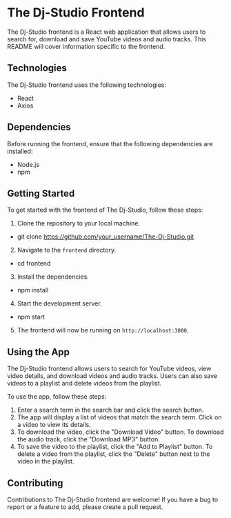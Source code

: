 # The Dj-Studio Frontend

The Dj-Studio frontend is a React web application that allows users to search for, download and save YouTube videos and audio tracks. This README will cover information specific to the frontend.

## Technologies

The Dj-Studio frontend uses the following technologies:

- React
- Axios

## Dependencies

Before running the frontend, ensure that the following dependencies are installed:

- Node.js
- npm

## Getting Started

To get started with the frontend of The Dj-Studio, follow these steps:

1. Clone the repository to your local machine.
- git clone https://github.com/your_username/The-Dj-Studio.git
2. Navigate to the `frontend` directory.
- cd frontend
3. Install the dependencies.
- npm install
4. Start the development server.
- npm start
5. The frontend will now be running on `http://localhost:3000`.

## Using the App

The Dj-Studio frontend allows users to search for YouTube videos, view video details, and download videos and audio tracks. Users can also save videos to a playlist and delete videos from the playlist.

To use the app, follow these steps:

1. Enter a search term in the search bar and click the search button.
2. The app will display a list of videos that match the search term. Click on a video to view its details.
3. To download the video, click the "Download Video" button. To download the audio track, click the "Download MP3" button.
4. To save the video to the playlist, click the "Add to Playlist" button. To delete a video from the playlist, click the "Delete" button next to the video in the playlist.

## Contributing

Contributions to The Dj-Studio frontend are welcome! If you have a bug to report or a feature to add, please create a pull request.
